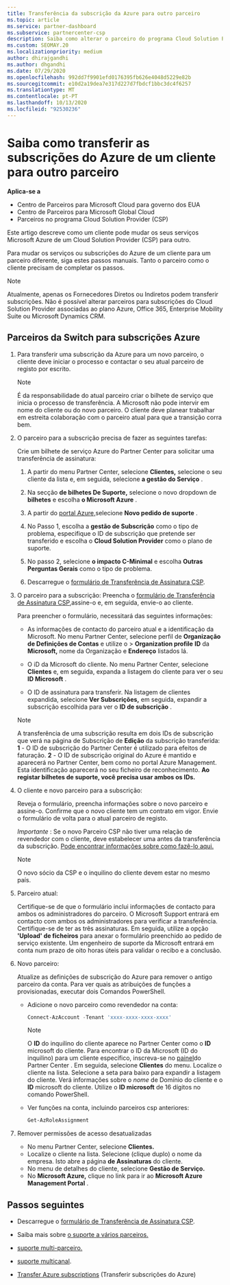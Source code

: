 ```yaml
---
title: Transferência da subscrição da Azure para outro parceiro
ms.topic: article
ms.service: partner-dashboard
ms.subservice: partnercenter-csp
description: Saiba como alterar o parceiro do programa Cloud Solution Provider associado às subscrições Azure de um cliente.
ms.custom: SEOMAY.20
ms.localizationpriority: medium
author: dhirajgandhi
ms.author: dhgandhi
ms.date: 07/29/2020
ms.openlocfilehash: 992dd7f9901efd0176395fb626e4048d5229e82b
ms.sourcegitcommit: e10d2a19dea7e317d227d7fbdcf1bbc3dc4f6257
ms.translationtype: MT
ms.contentlocale: pt-PT
ms.lasthandoff: 10/13/2020
ms.locfileid: "92530236"
---
```

# <a name="learn-how-to-transfer-a-customers-azure-subscriptions-to-another-partner"></a>Saiba como transferir as subscrições do Azure de um cliente para outro parceiro

**Aplica-se a**

- Centro de Parceiros para Microsoft Cloud para governo dos EUA
- Centro de Parceiros para Microsoft Global Cloud
- Parceiros no programa Cloud Solution Provider (CSP)

Este artigo descreve como um cliente pode mudar os seus serviços Microsoft Azure de um Cloud Solution Provider (CSP) para outro.

Para mudar os serviços ou subscrições do Azure de um cliente para um parceiro diferente, siga estes passos manuais. Tanto o parceiro como o cliente precisam de completar os passos.

>[!Note]  
>Atualmente, apenas os Fornecedores Diretos ou Indiretos podem transferir subscrições.
>Não é possível alterar parceiros para subscrições do Cloud Solution Provider associadas ao plano Azure, Office 365, Enterprise Mobility Suite ou Microsoft Dynamics CRM.

## <a name="switch-partners-for-azure-subscriptions"></a>Parceiros da Switch para subscrições Azure

1. Para transferir uma subscrição da Azure para um novo parceiro, o cliente deve iniciar o processo e contactar o seu atual parceiro de registo por escrito.

   >[!Note]
   > É da responsabilidade do atual parceiro criar o bilhete de serviço que inicia o processo de transferência. A Microsoft não pode intervir em nome do cliente ou do novo parceiro. O cliente deve planear trabalhar em estreita colaboração com o parceiro atual para que a transição corra bem.

2. O parceiro para a subscrição precisa de fazer as seguintes tarefas:

   Crie um bilhete de serviço Azure do Partner Center para solicitar uma transferência de assinatura:

   1. A partir do menu Partner Center, selecione **Clientes,** selecione o seu cliente da lista e, em seguida, selecione **a gestão do Serviço** . 

   2. Na secção **de bilhetes De Suporte,** selecione o novo dropdown de **bilhetes** e escolha **o Microsoft Azure** .
   
   3. A partir do [portal Azure,](https://portal.azure.com)selecione **Novo pedido de suporte** .
   
   4. No Passo 1, escolha a **gestão de Subscrição** como o tipo de problema, especifique o ID de subscrição que pretende ser transferido e escolha o **Cloud Solution Provider** como o plano de suporte.
   
   5. No passo 2, selecione **o impacto C-Minimal** e escolha **Outras Perguntas Gerais** como o tipo de problema.
   
   6. Descarregue o [formulário de Transferência de Assinatura CSP](https://query.prod.cms.rt.microsoft.com/cms/api/am/binary/RE4ATIA).

3. O parceiro para a subscrição: Preencha o [formulário de Transferência de Assinatura CSP,](https://query.prod.cms.rt.microsoft.com/cms/api/am/binary/RE4ATIA)assine-o e, em seguida, envie-o ao cliente. 

   Para preencher o formulário, necessitará das seguintes informações:

   - As informações de contacto do parceiro atual e a identificação da Microsoft. No menu Partner Center, selecione perfil de **Organização de Definições de Contas** e utilize o &gt; **Organization profile** **ID** da **Microsoft,** nome da Organização e **Endereço** listados lá.

   - O iD da Microsoft do cliente. No menu Partner Center, selecione **Clientes** e, em seguida, expanda a listagem do cliente para ver o seu **ID Microsoft** .

   - O ID de assinatura para transferir. Na listagem de clientes expandida, selecione **Ver Subscrições,** em seguida, expandir a subscrição escolhida para ver o **ID de subscrição** .

   >[!Note]
   >A transferência de uma subscrição resulta em dois IDs de subscrição que verá na página de Subscrição de **Edição** da subscrição transferida: **1** - O ID de subscrição do Partner Center é utilizado para efeitos de faturação. **2** - O ID de subscrição original do Azure é mantido e aparecerá no Partner Center, bem como no portal Azure Management. Esta identificação aparecerá no seu ficheiro de reconhecimento.  **Ao registar bilhetes de suporte, você precisa usar ambos os IDs.**

4. O cliente e novo parceiro para a subscrição:

   Reveja o formulário, preencha informações sobre o novo parceiro e assine-o. Confirme que o novo cliente tem um contrato em vigor. Envie o formulário de volta para o atual parceiro de registo.

   *Importante* : Se o novo Parceiro CSP não tiver uma relação de revendedor com o cliente, deve estabelecer uma antes da transferência da subscrição. [Pode encontrar informações sobre como fazê-lo aqui.](request-a-relationship-with-a-customer.md)

   >[!Note]
   >O novo sócio da CSP e o inquilino do cliente devem estar no mesmo país. 

5. Parceiro atual:

   Certifique-se de que o formulário inclui informações de contacto para ambos os administradores do parceiro. O Microsoft Support entrará em contacto com ambos os administradores para verificar a transferência. Certifique-se de ter as três assinaturas. Em seguida, utilize a opção **'Upload' de ficheiros** para anexar o formulário preenchido ao pedido de serviço existente. Um engenheiro de suporte da Microsoft entrará em conta num prazo de oito horas úteis para validar o recibo e a conclusão.

6. Novo parceiro:

   Atualize as definições de subscrição do Azure para remover o antigo parceiro da conta. Para ver quais as atribuições de funções a provisionadas, executar dois Comandos PowerShell.

   - Adicione o novo parceiro como revendedor na conta:

     ```powershell
     Connect-AzAccount -Tenant 'xxxx-xxxx-xxxx-xxxx'
     ```

     >[!NOTE]
     > O **ID** do inquilino do cliente aparece no Partner Center como o **ID** microsoft do cliente. Para encontrar o ID da Microsoft (ID do inquilino) para um cliente específico, inscreva-se no [painel](https://partner.microsoft.com/dashboard)do Partner Center . Em seguida, selecione **Clientes** do menu. Localize o cliente na lista. Selecione a seta para baixo para expandir a listagem do cliente. Verá informações sobre o *nome* de Domínio do cliente e o **ID** microsoft do cliente. Utilize o **ID microsoft** de 16 dígitos no comando PowerShell.

   - Ver funções na conta, incluindo parceiros csp anteriores:

     ```powershell
     Get-AzRoleAssignment
     ```

7. Remover permissões de acesso desatualizadas

   - No menu Partner Center, selecione **Clientes.**
   - Localize o cliente na lista. Selecione (clique duplo) o nome da empresa. Isto abre a página **de Assinaturas** do cliente.
   - No menu de detalhes do cliente, selecione **Gestão de Serviço.**
   - No **Microsoft Azure,** clique no link para ir ao **Microsoft Azure Management Portal** .

## <a name="next-steps"></a>Passos seguintes

- Descarregue o [formulário de Transferência de Assinatura CSP](https://query.prod.cms.rt.microsoft.com/cms/api/am/binary/RE4ATIA).

- Saiba mais sobre [o suporte a vários parceiros.](multipartner.md)

- [suporte multi-parceiro.](multipartner.md)
- [suporte multicanal](multichannel.md).
- [Transfer Azure subscriptions](/azure/cost-management-billing/manage/transfer-subscriptions-subscribers-csp) (Transferir subscrições do Azure)
